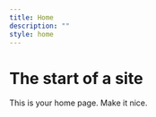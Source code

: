 ```yaml
---
title: Home
description: ""
style: home
---
```


# The start of a site

This is your home page. Make it nice.

